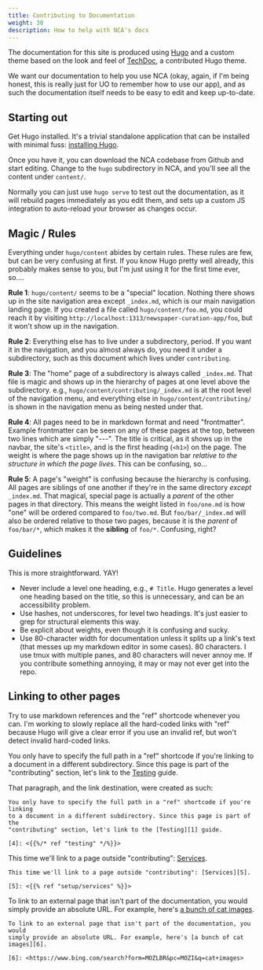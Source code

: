 ```yaml
---
title: Contributing to Documentation
weight: 30
description: How to help with NCA's docs
---
```


The documentation for this site is produced using [Hugo][1] and a custom theme
based on the look and feel of [TechDoc][2], a contributed Hugo theme.

[1]: <https://gohugo.io/>
[2]: <https://themes.gohugo.io/hugo-theme-techdoc/>

We want our documentation to help you use NCA (okay, again, if I'm being
honest, this is really just for UO to remember how to use our app), and as such
the documentation itself needs to be easy to edit and keep up-to-date.

## Starting out

Get Hugo installed. It's a trivial standalone application that can be
installed with minimal fuss: [installing Hugo][3].

[3]: <https://gohugo.io/getting-started/installing>

Once you have it, you can download the NCA codebase from Github and start
editing. Change to the `hugo` subdirectory in NCA, and you'll see all the
content under `content/`.

Normally you can just use `hugo serve` to test out the documentation, as it
will rebuild pages immediately as you edit them, and sets up a custom JS
integration to auto-reload your browser as changes occur.

## Magic / Rules

Everything under `hugo/content` abides by certain rules. These rules are few,
but can be very confusing at first. If you know Hugo pretty well already, this
probably makes sense to you, but I'm just using it for the first time ever,
so....

**Rule 1**: `hugo/content/` seems to be a "special" location. Nothing there shows
up in the site navigation area except `_index.md`, which is our main navigation
landing page. If you created a file called `hugo/content/foo.md`, you could
reach it by visiting `http://localhost:1313/newspaper-curation-app/foo`, but it
won't show up in the navigation.

**Rule 2**: Everything else has to live under a subdirectory, period. If you
want it in the navigation, and you almost always do, you need it under a
subdirectory, such as this document which lives under `contributing`.

**Rule 3**: The "home" page of a subdirectory is always called `_index.md`.
That file is magic and shows up in the hierarchy of pages at one level above
the subdirectory. e.g., `hugo/content/contributing/_index.md` is at the root
level of the navigation menu, and everything else in
`hugo/content/contributing/` is shown in the navigation menu as being nested
under that.

**Rule 4**: All pages need to be in markdown format and need "frontmatter".
Example frontmatter can be seen on any of these pages at the top, between two
lines which are simply "---". The title is critical, as it shows up in the
navbar, the site's `<title>`, and is the first heading (`<h1>`) on the page.
The weight is where the page shows up in the navigation bar *relative to the
structure in which the page lives*. This can be confusing, so...

**Rule 5**: A page's "weight" is confusing because the hierarchy is confusing.
All pages are siblings of one another if they're in the same directory *except*
`_index.md`. That magical, special page is actually a *parent* of the other
pages in that directory. This means the weight listed in `foo/one.md` is how
"one" will be ordered compared to `foo/two.md`. But `foo/bar/_index.md` will
also be ordered relative to those two pages, because it is the *parent* of
`foo/bar/*`, which makes it the **sibling** of `foo/*`. Confusing, right?

## Guidelines

This is more straightforward. YAY!

- Never include a level one heading, e.g., `# Title`. Hugo generates a level
  one heading based on the title, so this is unnecessary, and can be an
  accessibility problem.
- Use hashes, not underscores, for level two headings. It's just easier to
  grep for structural elements this way.
- Be explicit about weights, even though it is confusing and sucky.
- Use 80-character width for documentation unless it splits up a link's text
  (that messes up my markdown editor in some cases). 80 characters. I use
  tmux with multiple panes, and 80 characters will never annoy me. If you
  contribute something annoying, it may or may not ever get into the repo.

## Linking to other pages

Try to use markdown references and the "ref" shortcode whenever you can. I'm
working to slowly replace all the hard-coded links with "ref" because Hugo will
give a clear error if you use an invalid ref, but won't detect invalid
hard-coded links.

You only have to specify the full path in a "ref" shortcode if you're linking
to a document in a different subdirectory. Since this page is part of the
"contributing" section, let's link to the [Testing][1] guide.

[4]: <{{% ref "testing" %}}>

That paragraph, and the link destination, were created as such:

```
You only have to specify the full path in a "ref" shortcode if you're linking
to a document in a different subdirectory. Since this page is part of the
"contributing" section, let's link to the [Testing][1] guide.

[4]: <{{%/* ref "testing" */%}}>
```

This time we'll link to a page outside "contributing": [Services][5].

[5]: <{{% ref "setup/services" %}}>

```
This time we'll link to a page outside "contributing": [Services][5].

[5]: <{{% ref "setup/services" %}}>
```

To link to an external page that isn't part of the documentation, you would
simply provide an absolute URL. For example, here's [a bunch of cat images][6].

[6]: <https://www.bing.com/search?form=MOZLBR&pc=MOZI&q=cat+images>

```
To link to an external page that isn't part of the documentation, you would
simply provide an absolute URL. For example, here's [a bunch of cat images][6].

[6]: <https://www.bing.com/search?form=MOZLBR&pc=MOZI&q=cat+images>
```

